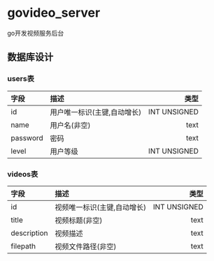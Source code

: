 # govideo_server
go开发视频服务后台

## 数据库设计

### users表

|字段|描述|类型|
|:-|:-|-:|
|id|用户唯一标识(主键,自动增长)|INT UNSIGNED|
|name|用户名(非空)|text|
|password|密码|text|
|level|用户等级|INT UNSIGNED|

### videos表

|字段|描述|类型|
|:-|:-|-:|
|id|视频唯一标识(主键,自动增长)|INT UNSIGNED|
|title|视频标题(非空)|text|
|description|视频描述|text|
|filepath|视频文件路径(非空)|text|

